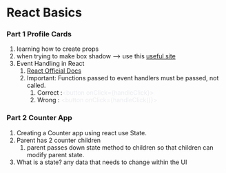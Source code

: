 # React Basics

### **Part 1 Profile Cards**

1. learning how to create props
2. when trying to make box shadow --> use this [useful site](https://cssgenerator.org/box-shadow-css-generator.html)
3. Event Handling in React
    1. [React Official Docs](https://react.dev/learn/responding-to-events)
    2. Important: Functions passed to event handlers must be passed, not called.
        1. Correct :<span class="colour" style="color:rgb(235, 236, 240)">\<button onClick={handleClick}></span>
        2. Wrong : <span class="colour" style="color:rgb(235, 236, 240)">\<button onClick={handleClick()}></span>

### **Part 2 Counter App**

1. Creating a Counter app using react use State.
2. Parent has 2 counter children
    1. parent passes down state method to children so that children can modify parent state.
3. What is a state? any data that needs to change within the UI

<br>
<br>
